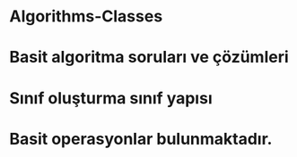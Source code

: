 # Algorithms-Classes
# Basit algoritma soruları ve çözümleri
# Sınıf oluşturma sınıf yapısı  
# Basit operasyonlar bulunmaktadır.
